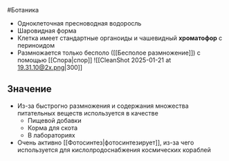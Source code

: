 #Ботаника 
- Одноклеточная пресноводная водоросль 
- Шаровидная форма
- Клетка имеет стандартные органоиды и чашевидный **хроматофор** с периноидом 
- Размножается только бесполо ([[Бесполое размножение]]) с помощью [[Спора|спор]]
![[CleanShot 2025-01-21 at 19.31.10@2x.png|300]]
## Значение
- Из-за быстрогно размножения и содержания множества питательных веществ используется в качестве
	- Пищевой добавки
	- Корма для скота
	- В лабораториях
- Очень активно [[Фотосинтез|фотосинтезирует]], из-за чего используется для кислолродоснабжения космических кораблей